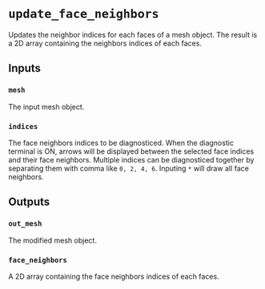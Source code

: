 # `update_face_neighbors`

Updates the neighbor indices for each faces of a mesh object. The result is a 2D array containing the neighbors indices of each faces.

## Inputs

### `mesh`
The input mesh object.

### `indices`
The face neighbors indices to be diagnosticed. When the diagnostic terminal is ON, arrows will be displayed between the selected face indices and their face neighbors. Multiple indices can be diagnosticed together by separating them with comma like `0, 2, 4, 6`. Inputing `*` will draw all face neighbors.

## Outputs

### `out_mesh`
The modified mesh object.

### `face_neighbors`
A 2D array containing the face neighbors indices of each faces.
